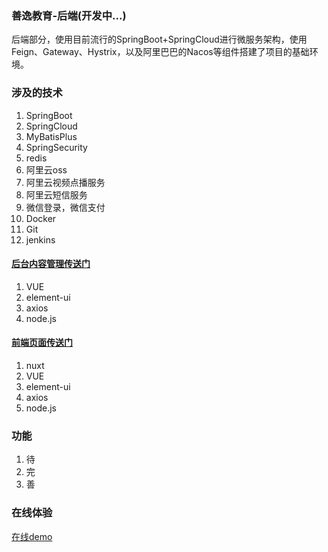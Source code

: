 ### 善逸教育-后端(开发中...)
后端部分，使用目前流行的SpringBoot+SpringCloud进行微服务架构，使用Feign、Gateway、Hystrix，以及阿里巴巴的Nacos等组件搭建了项目的基础环境。

### 涉及的技术
1. SpringBoot
2. SpringCloud
3. MyBatisPlus
4. SpringSecurity
5. redis
6. 阿里云oss
7. 阿里云视频点播服务
8. 阿里云短信服务
9. 微信登录，微信支付
10. Docker
11. Git
12. jenkins

#### [后台内容管理传送门](https://github.com/573e/onlineducation-admin)
1. VUE
2. element-ui
3. axios
4. node.js

#### [前端页面传送门](https://github.com/573e/onlineducation-3e)
1. nuxt
2. VUE
3. element-ui
4. axios
5. node.js

### 功能
1. 待
2. 完
3. 善

### 在线体验
[在线demo](https://www.baidu.com)